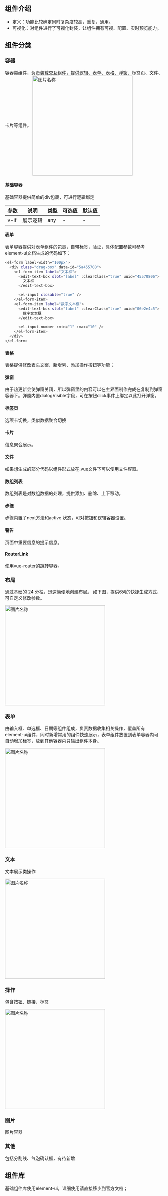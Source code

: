 ## 组件介绍
- 定义：功能比较确定同时复杂度较高，重复，通用。
- 可视化：对组件进行了可视化封装，让组件拥有可视、配置、实时预览能力。

## 组件分类
### 容器
  容器类组件，负责装载交互组件，提供逻辑、表单、表格、弹窗、标签页、文件、卡片等组件。
  <img src="https://unpkg.com/@sparrow-vue/images@1.0.9/assets/comp1.png"  width = "320"  alt="图片名称" align="center" >

#### 基础容器
  基础容器提供简单的div包裹，可进行逻辑绑定
  
| 参数        | 说明	 | 类型          | 可选值	       | 默认值        |
| :--------- | :--:   | :----------- | :----------- | :----------- |
| v-if     |  展示逻辑  | any          | -           | -            |

#### 表单
  表单容器提供对表单组件的包裹，自带标签，验证，具体配置参数可参考element-ui文档生成的代码如下：

```bash
<el-form label-width="100px">
  <div class="drag-box" data-id="5a455708">
    <el-form-item label="文本框">
      <edit-text-box slot="label" :clearClass="true" uuid="45570806">
        文本框
      </edit-text-box>

      <el-input closable="true" />
    </el-form-item>
    <el-form-item label="数字文本框">
      <edit-text-box slot="label" :clearClass="true" uuid="06e2e4c5">
        数字文本框
      </edit-text-box>

      <el-input-number :min="1" :max="10" />
    </el-form-item>
  </div>
</el-form>
```

#### 表格
表格提供修改表头文案、新增列、添加操作按钮等功能；

#### 弹窗
由于热更新会使弹窗关闭，所以弹窗里的内容可以在主界面制作完成在复制到弹窗容器下。弹窗内置dialogVisible字段，可在按钮click事件上绑定以此打开弹窗。

#### 标签页
选项卡切换，类似数据聚合切换

#### 卡片
信息聚合展示。

#### 文件
如果想生成的部分代码以组件形式放在.vue文件下可以使用文件容器。

#### 数组列表
数组列表是对数组数据的处理，提供添加、删除、上下移动。

#### 步骤
步骤内置了next方法和active 状态，可对按钮和逻辑容器设置。

#### 警告
页面中重要信息的提示信息。

#### RouterLink
使用vue-router的跳转容器。

### 布局
  通过基础的 24 分栏，迅速简便地创建布局。
  如下图，提供6列的快捷生成方式，可自定义修改参数。

  <img src="https://unpkg.com/@sparrow-vue/images@1.0.9/assets/comp2.png"  width = "320"  alt="图片名称" align="center" >

### 表单
  由输入框、单选框、日期等组件组成，负责数据收集相关操作，覆盖所有element-ui组件，同时新增常用的组件快速展示，表单组件放置到表单容器内可自动增加标签，放到其他容器内只输出组件本身。

  <img src="https://unpkg.com/@sparrow-vue/images@1.0.9/assets/comp3.png"  width = "320"  alt="图片名称" align="center" >

### 文本
  文本展示类操作

  <img src="https://unpkg.com/@sparrow-vue/images@1.0.9/assets/comp4.png"  width = "320"  alt="图片名称" align="center" >

### 操作
  包含按钮、链接、标签

 <img src="https://unpkg.com/@sparrow-vue/images@1.0.9/assets/comp5.png"  width = "320"  alt="图片名称" align="center" >

### 图片
  图片容器
### 其他
  包括分割线、气泡确认框，有待新增


## 组件库

基础组件库使用element-ui，详细使用请直接移步到官方文档；


